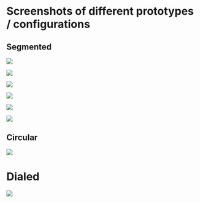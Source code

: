 # Screenshots of different prototypes / configurations

## Segmented

![](https://raw.githubusercontent.com/timeprism/introduction/main/gallery/IMG_1889.jpeg)

![](https://raw.githubusercontent.com/timeprism/introduction/main/gallery/IMG_1890.jpeg)

![](https://raw.githubusercontent.com/timeprism/introduction/main/gallery/IMG_1892.jpeg)

![](https://raw.githubusercontent.com/timeprism/introduction/main/gallery/IMG_1894.jpeg)

![](https://raw.githubusercontent.com/timeprism/introduction/main/gallery/IMG_1895.jpeg)

![](https://raw.githubusercontent.com/timeprism/introduction/main/gallery/IMG_1896.jpeg)

## Circular

![](https://raw.githubusercontent.com/timeprism/introduction/main/gallery/IMG_1891.jpeg)

# Dialed

![](https://raw.githubusercontent.com/timeprism/introduction/main/gallery/IMG_1893.jpeg)
